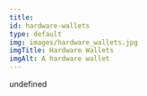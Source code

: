 ```yaml
--- 
title: 
id: hardware-wallets
type: default
img: images/hardware_wallets.jpg
imgTitle: Hardware Wallets
imgAlt: A hardware wallet
---
```


undefined

